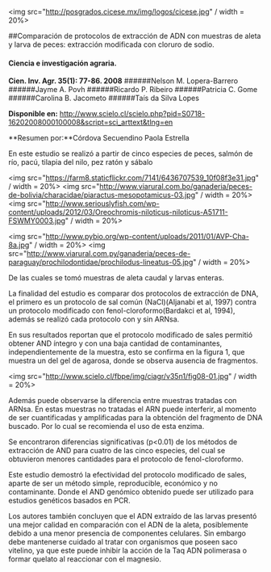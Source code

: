 <img src="http://posgrados.cicese.mx/img/logos/cicese.jpg" / width = 20%>

##Comparación de protocolos de extracción de ADN con muestras de aleta y larva de peces: extracción modificada con cloruro de sodio.

#### Ciencia e investigación agraria.
**Cien. Inv. Agr. 35(1): 77-86. 2008**
######Nelson M. Lopera-Barrero
######Jayme A. Povh
######Ricardo P. Ribeiro
######Patricia C. Gome
######Carolina B. Jacometo
######Taís da Silva Lopes

**Disponible en:** http://www.scielo.cl/scielo.php?pid=S0718-16202008000100008&script=sci_arttext&tlng=en

**Resumen por:**Córdova Secuendino Paola Estrella

En este estudio se realizó a partir de cinco especies de peces, salmón de río, pacú, tilapia del nilo, pez ratón y sábalo

<img src="https://farm8.staticflickr.com/7141/6436707539_10f08f3e31.jpg" / width = 20%>
<img src="http://www.viarural.com.bo/ganaderia/peces-de-bolivia/characidae/piaractus-mesopotamicus-03.jpg" / width = 20%>
<img src="http://www.seriouslyfish.com/wp-content/uploads/2012/03/Oreochromis-niloticus-niloticus-A51711-FSWMY0003.jpg" / width = 20%>

<img src="http://www.pybio.org/wp-content/uploads/2011/01/AVP-Cha-8a.jpg" / width = 20%>
<img src="http://www.viarural.com.py/ganaderia/peces-de-paraguay/prochilodontidae/prochilodus-lineatus-05.jpg" / width = 20%>

De las cuales se tomó muestras de aleta caudal y larvas enteras.

La finalidad del estudio es comparar dos protocolos de extracción de DNA, el primero es un protocolo de sal común (NaCl)(Aljanabi et al, 1997) contra un protocolo modificado con fenol-cloroformo(Bardakci et al, 1994), además se realizó cada protocolo con y sin ARNsa.

En sus resultados reportan que el protocolo modificado de sales permitió obtener AND íntegro y con una baja cantidad de contaminantes, independientemente de la muestra, esto se confirma en  la figura 1, que muestra un del gel de agarosa, donde se observa ausencia de fragmentos. 

<img src="http://www.scielo.cl/fbpe/img/ciagr/v35n1/fig08-01.jpg" / width = 20%>



Además puede observarse la diferencia entre muestras tratadas con ARNsa. En estas muestras no tratadas el ARN puede interferir,
al momento de ser cuantificadas y amplificadas para la obtención del fragmento de DNA buscado. Por lo cual se recomienda el uso
de esta enzima. 

Se encontraron diferencias significativas (p<0.01) de los métodos de extracción de AND para cuatro de las cinco especies, 
del cual se obtuvieron menores cantidades para el protocolo de fenol-cloroformo.

Este estudio demostró la efectividad del protocolo modificado de sales, aparte de ser un método simple, reproducible, 
económico y no contaminante. Donde el AND genómico obtenido puede ser utilizado para estudios genéticos basados en PCR.

Los autores también concluyen que el ADN extraído de las larvas presentó una mejor calidad en comparación con el ADN de la aleta,
posiblemente debido a una menor presencia de componentes celulares. Sin embargo debe mantenerse cuidado al tratar con organismos
que poseen saco vitelino, ya que este puede inhibir la acción de la Taq ADN polimerasa  o formar quelato al reaccionar con el magnesio.


